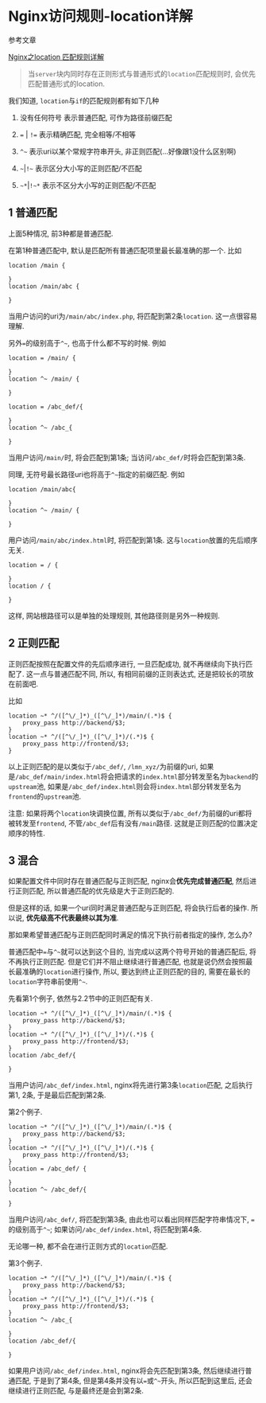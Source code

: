 # Nginx访问规则-location详解

参考文章

[Nginx之location 匹配规则详解](http://www.cnblogs.com/lidabo/p/4169396.html)

> 当`server`块内同时存在正则形式与普通形式的`location`匹配规则时, 会优先匹配普通形式的location.

我们知道, `location`与`if`的匹配规则都有如下几种

1. 没有任何符号 表示普通匹配, 可作为路径前缀匹配

2. `=` | `!=` 表示精确匹配, 完全相等/不相等

3. `^~` 表示uri以某个常规字符串开头, 非正则匹配(...好像跟1没什么区别啊)

4. `~`|`!~` 表示区分大小写的正则匹配/不匹配

5. `~*`|`!~*` 表示不区分大小写的正则匹配/不匹配

## 1 普通匹配

上面5种情况, 前3种都是普通匹配.

在第1种普通匹配中, 默认是匹配所有普通匹配项里最长最准确的那一个. 比如

```
location /main {

}
location /main/abc {

}
```

当用户访问的uri为`/main/abc/index.php`, 将匹配到第2条`location`. 这一点很容易理解.

另外`=`的级别高于`^~`, 也高于什么都不写的时候. 例如

```
location = /main/ {

}
location ^~ /main/ {

}

location = /abc_def/{

}
location ^~ /abc_{

}
```

当用户访问`/main/`时, 将会匹配到第1条; 当访问`/abc_def/`时将会匹配到第3条.

同理, 无符号最长路径uri也将高于`^~`指定的前缀匹配. 例如

```
location /main/abc{

}
location ^~ /main/ {

}
```

用户访问`/main/abc/index.html`时, 将匹配到第1条. 这与`location`放置的先后顺序无关.

```
location = / {

}
location / {

}
```

这样, 网站根路径可以是单独的处理规则, 其他路径则是另外一种规则.

## 2 正则匹配

正则匹配按照在配置文件的先后顺序进行, 一旦匹配成功, 就不再继续向下执行匹配了. 这一点与普通匹配不同, 所以, 有相同前缀的正则表达式, 还是把较长的项放在前面吧.

比如

```
location ~* ^/([^\/_]*)_([^\/_]*)/main/(.*)$ {
    proxy_pass http://backend/$3;
}   
location ~* ^/([^\/_]*)_([^\/_]*)/(.*)$ {
    proxy_pass http://frontend/$3;
}
```

以上正则匹配的是以类似于`/abc_def/`, `/lmn_xyz/`为前缀的uri, 如果是`/abc_def/main/index.html`将会把请求的`index.html`部分转发至名为`backend`的`upstream`池, 如果是`/abc_def/index.html`则会将`index.html`部分转发至名为`frontend`的`upstream`池.

注意: 如果将两个`location`块调换位置, 所有以类似于`/abc_def/`为前缀的uri都将被转发至`frontend`, 不管`/abc_def`后有没有`/main`路径. 这就是正则匹配的位置决定顺序的特性.

## 3 混合

如果配置文件中同时存在普通匹配与正则匹配, nginx会**优先完成普通匹配**, 然后进行正则匹配, 所以普通匹配的优先级是大于正则匹配的.

但是这样的话, 如果一个uri同时满足普通匹配与正则匹配, 将会执行后者的操作. 所以说, **优先级高不代表最终以其为准**.

那如果希望普通匹配与正则匹配同时满足的情况下执行前者指定的操作, 怎么办?

普通匹配中`=`与`^~`就可以达到这个目的, 当完成以这两个符号开始的普通匹配后, 将不再执行正则匹配. 但是它们并不阻止继续进行普通匹配, 也就是说仍然会按照最长最准确的`location`进行操作, 所以, 要达到终止正则匹配的目的, 需要在最长的`location`字符串前使用`^~`.

先看第1个例子, 依然与2.2节中的正则匹配有关.

```
location ~* ^/([^\/_]*)_([^\/_]*)/main/(.*)$ {
    proxy_pass http://backend/$3;
}   
location ~* ^/([^\/_]*)_([^\/_]*)/(.*)$ {
    proxy_pass http://frontend/$3;
}
location /abc_def/{

}
```

当用户访问`/abc_def/index.html`, nginx将先进行第3条`location`匹配, 之后执行第1, 2条, 于是最后匹配到第2条.

第2个例子.

```
location ~* ^/([^\/_]*)_([^\/_]*)/main/(.*)$ {
    proxy_pass http://backend/$3;
}   
location ~* ^/([^\/_]*)_([^\/_]*)/(.*)$ {
    proxy_pass http://frontend/$3;
}
location = /abc_def/ {

}
location ^~ /abc_def/{

}
```

当用户访问`/abc_def/`, 将匹配到第3条, 由此也可以看出同样匹配字符串情况下, `=`的级别高于`^~`; 如果访问`/abc_def/index.html`, 将匹配到第4条.

无论哪一种, 都不会在进行正则方式的`location`匹配.

第3个例子.


```
location ~* ^/([^\/_]*)_([^\/_]*)/main/(.*)$ {
    proxy_pass http://backend/$3;
}   
location ~* ^/([^\/_]*)_([^\/_]*)/(.*)$ {
    proxy_pass http://frontend/$3;
}
location ^~ /abc_{

}
location /abc_def/{

}
```

如果用户访问`/abc_def/index.html`, nginx将会先匹配到第3条, 然后继续进行普通匹配, 于是到了第4条, 但是第4条并没有以`=`或`^~`开头, 所以匹配到这里后, 还会继续进行正则匹配, 与是最终还是会到第2条.
